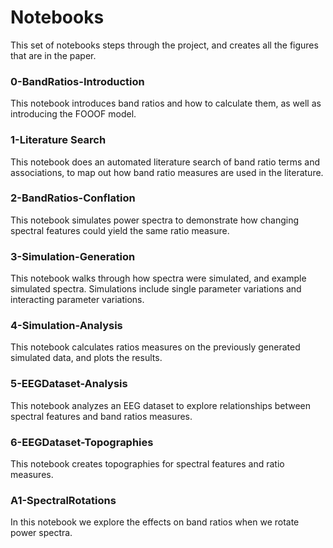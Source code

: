 # Notebooks

This set of notebooks steps through the project, and creates all the figures that are in the paper.

### 0-BandRatios-Introduction

This notebook introduces band ratios and how to calculate them, as well as introducing the FOOOF model.

### 1-Literature Search

This notebook does an automated literature search of band ratio terms and associations, to map out how band ratio measures are used in the literature.

### 2-BandRatios-Conflation

This notebook simulates power spectra to demonstrate how changing spectral features could yield the same ratio measure.

### 3-Simulation-Generation

This notebook walks through how spectra were simulated, and example simulated spectra. Simulations include single parameter variations and interacting parameter variations.

### 4-Simulation-Analysis

This notebook calculates ratios measures on the previously generated simulated data, and plots the results.

### 5-EEGDataset-Analysis

This notebook analyzes an EEG dataset to explore relationships between spectral features and band ratios measures.

### 6-EEGDataset-Topographies

This notebook creates topographies for spectral features and ratio measures.

### A1-SpectralRotations

In this notebook we explore the effects on band ratios when we rotate power spectra.
